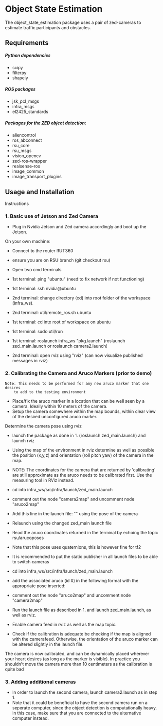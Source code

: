 # Object State Estimation

The object_state_estimation package uses a pair of zed-cameras to estimate traffic participants and obstacles.

## Requirements
##### Python dependencies
- scipy
- filterpy
- shapely

##### ROS packages
- jsk_pcl_msgs
- infra_msgs
- el2425_standards

##### Packages for the ZED object detection:
- aliencontrol
- ros_abconnect
- rsu_core
- rsu_msgs
- vision_opencv
- zed-ros-wrapper
- realsense-ros
- image_common
- image_transport_plugins

## Usage and Installation
Instructions
### 1. Basic use of Jetson and Zed Camera
- Plug in Nvidia Jetson and Zed camera accordingly and boot up the Jetson.

On your own machine:
- Connect to the router RUT360

- ensure you are on RSU branch (git checkout rsu)
- Open two cmd terminals 
- 1st terminal: ping "ubuntu" (need to fix network if not functioning)
- 1st terminal: ssh nvidia@ubuntu
- 2nd terminal: change directory (cd) into root folder of the workspace (infra_ws).
- 2nd terminal: util/remote_ros.sh ubuntu
- 1st terminal: cd into root of workspace on ubuntu 
- 1st terminal: sudo util/run
- 1st terminal: roslaunch infra_ws "pkg.launch" (roslaunch zed_main.launch or roslaunch camera2.launch)
- 2nd terminal: open rviz using "rviz" (can now visualize published messages in rviz)


### 2. Calibrating the Camera and Aruco Markers (prior to demo)

	Note: This needs to be performed for any new aruco marker that one desires
		to add to the testing environment

- Place/fix the aruco marker in a location that can be well seen by a camera. Ideally within 10 meters of the camera.
- Setup the camera somewhere within the map bounds, within clear view of the desired unconfigured aruco marker.

Determine the camera pose using rviz
- launch the package as done in 1. (roslaunch zed_main.launch) and launch rviz
- Using the map of the environment in rviz determine as well as possible the position (x,y,z) and orientation (roll pitch yaw) of the camera in the map.
- NOTE: The coordinates for the camera that are returned by 'calibrating' are still approximate as the aruco needs to be calibrated first. Use the measuring tool in RViz instead.
- cd into infra_ws/src/infra/launch/zed_main.launch 
- comment out the node "camera2map" and uncomment node "aruco2map"

- Add this line in the launch file: "<node pkg="tf2_ros" type="static_transform_publisher" name="link_map_camera" args="x y z yaw nick roll map zed_base_link"/>" using the pose of the camera
- Relaunch using the changed zed_main launch file
- Read the aruco coordinates returned in the terminal by echoing the topic rsu/arucoposes
- Note that this pose uses quaternions, this is however fine for tf2
- It is recommended to put the static publisher in all launch files to be able to switch cameras

- cd into infra_ws/src/infra/launch/zed_main.launch 
- add the associated aruco (id #) in the following format with the appropriate pose inserted:
	<node pkg="tf2_ros" type="static_transform_publisher" name="link_map_aruco#" args="x y z quatX quatY quatZ quatW map aruco#"/>
- comment out the node "aruco2map" and uncomment node "camera2map"
- Run the launch file as described in 1. and launch zed_main.launch, as well as rviz.
- Enable camera feed in rviz as well as the map topic.
- Check if the calibration is adequate be checking if the map is aligned with the camerafeed. Otherwise, the orientation of the aruco marker can be altered slightly in the launch file.

The camera is now calibrated, and can be dynamically placed wherever your heart desires (as long as the marker is visible).
In practice you shouldn't move the camera more than 10 centimeters as the calibration is quite bad


### 3. Adding additional cameras
- In order to launch the second camera, launch camera2.launch as in step 1.
- Note that it could be beneficial to have the second camera run on a seperate computer, since the object detection is computationally heavy. In this case, make sure that you are connected to the alternative computer instead.
